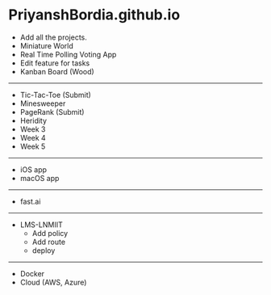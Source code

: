 # PriyanshBordia.github.io

- Add all the projects.
- Miniature World
- Real Time Polling Voting App
- Edit feature for tasks
- Kanban Board (Wood)
-------------------------------
- Tic-Tac-Toe (Submit)
- Minesweeper
- PageRank (Submit)
- Heridity 
- Week 3
- Week 4
- Week 5
------------------------------
- iOS app
- macOS app 
------------------------------
- fast.ai
------------------------------
- LMS-LNMIIT
  - Add policy
  - Add route
  - deploy
------------------------------
- Docker
- Cloud (AWS, Azure)
